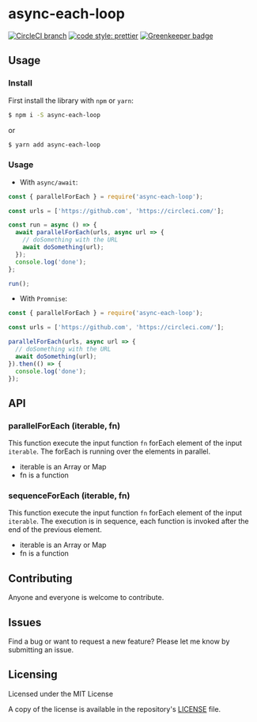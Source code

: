 # async-each-loop

[![CircleCI branch](https://img.shields.io/circleci/project/github/tsamaya/async-each-loop/master.svg)](https://circleci.com/gh/tsamaya/async-each-loop) [![code style: prettier](https://img.shields.io/badge/code_style-prettier-ff69b4.svg?style=flat-square)](https://github.com/prettier/prettier) [![Greenkeeper badge](https://badges.greenkeeper.io/tsamaya/async-each-loop.svg)](https://greenkeeper.io/)

## Usage

### Install

First install the library with `npm` or `yarn`:

```bash
$ npm i -S async-each-loop
```

or

```bash
$ yarn add async-each-loop
```

### Usage

- With `async/await`:

```js
const { parallelForEach } = require('async-each-loop');

const urls = ['https://github.com', 'https://circleci.com/'];

const run = async () => {
  await parallelForEach(urls, async url => {
    // doSomething with the URL
    await doSomething(url);
  });
  console.log('done');
};

run();
```

- With `Promnise`:

```js
const { parallelForEach } = require('async-each-loop');

const urls = ['https://github.com', 'https://circleci.com/'];

parallelForEach(urls, async url => {
  // doSomething with the URL
  await doSomething(url);
}).then(() => {
  console.log('done');
});
```

## API

### parallelForEach (iterable, fn)

This function execute the input function `fn` forEach element of the input `iterable`. The forEach is running over the elements in parallel.

- iterable is an Array or Map
- fn is a function

### sequenceForEach (iterable, fn)

This function execute the input function `fn` forEach element of the input `iterable`. The execution is in sequence, each function is invoked after the end of the previous element.

- iterable is an Array or Map
- fn is a function

## Contributing

Anyone and everyone is welcome to contribute.

## Issues

Find a bug or want to request a new feature? Please let me know by submitting an issue.

## Licensing

Licensed under the MIT License

A copy of the license is available in the repository's [LICENSE](LICENSE) file.
